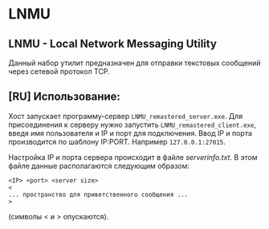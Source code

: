 # LNMU
## LNMU - Local Network Messaging Utility
Данный набор утилит предназначен для отправки текстовых сообщений через сетевой протокол TCP.

## [RU] Использование:
Хост запускает программу-сервер `LNMU_remastered_server.exe`.
Для присоединения к серверу нужно запустить `LNMU_remastered_client.exe`, введя имя пользователя и IP и порт для подключения. Ввод IP и порта производится по шаблону IP:PORT. Например `127.0.0.1:27015`.

Настройка IP и порта сервера происходит в файле *serverinfo.txt*.
В этом файле данные располагаются следующим образом:
```
<IP> <port> <server size>
<
... пространство для приветственного сообщения ...
>
```
(символы < и > опускаются).
